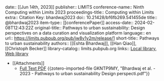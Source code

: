 date:: [[Jun 14th, 2023]]
publisher:: LIMITS
conference-name:: Ninth Computing within Limits 2023
proceedings-title:: Computing within Limits
extra:: Citation Key: bhardwaj2023
doi:: 10.21428/bf6fb269.541455de
title:: @bhardwaj2023
item-type:: [[conferencePaper]]
access-date:: 2024-02-08T12:43:22Z
original-title:: Pathways to urban sustainability: Design perspectives on a data curation and visualization platform
language:: en
url:: https://limits.pubpub.org/pub/iw8v1y2m/release/1
short-title:: Pathways to urban sustainability
authors:: [[Eshta Bhardwaj]], [[Han Qiao]], [[Christoph Becker]]
library-catalog:: limits.pubpub.org
links:: [Local library](zotero://select/groups/2386895/items/GZF7IF6L), [Web library](https://www.zotero.org/groups/2386895/items/GZF7IF6L)

- [[Attachments]]
	- [Full Text PDF](https://limits.pubpub.org/pub/iw8v1y2m/download/pdf) {{zotero-imported-file GKNTP9MY, "Bhardwaj et al. - 2023 - Pathways to urban sustainability Design perspecti.pdf"}}